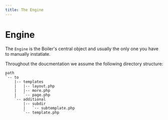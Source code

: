 ```yaml
---
title: The Engine
---
```

Engine
======

The `Engine` is the Boiler's central object and usually the only one you have to 
manually instatiate. 

Throughout the doucmentation we assume the following directory structure:

```text
path
`-- to
    |-- templates
    |   |-- layout.php
    |   |-- more.php
    |   `-- page.php
    `-- additional
        |-- subdir
        |   `-- subtemplate.php
        `-- template.php
```
